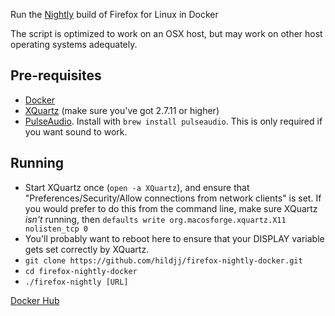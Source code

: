 Run the [Nightly](https://www.mozilla.org/en-US/firefox/channel/desktop/) build of Firefox for Linux in Docker

The script is optimized to work on an OSX host, but may work on other host operating systems adequately.

## Pre-requisites

* [Docker](https://docs.docker.com/docker-for-mac/install/)
* [XQuartz](https://www.xquartz.org/) (make sure you've got 2.7.11 or higher)
* [PulseAudio](https://www.freedesktop.org/wiki/Software/PulseAudio/).  Install with `brew install pulseaudio`.  This is only required if you want sound to work.

## Running

* Start XQuartz once (`open -a XQuartz`), and ensure that "Preferences/Security/Allow connections from network clients" is set.  If you would prefer to do this from the command line, make sure XQuartz *isn't* running, then `defaults write org.macosforge.xquartz.X11 nolisten_tcp 0`
* You'll probably want to reboot here to ensure that your DISPLAY variable gets set correctly by XQuartz.
* `git clone https://github.com/hildjj/firefox-nightly-docker.git`
* `cd firefox-nightly-docker`
* `./firefox-nightly [URL]`

[Docker Hub](https://hub.docker.com/r/hildjj/firefox-nightly/)
